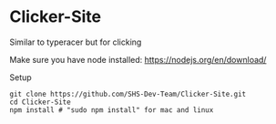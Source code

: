 # Clicker-Site
Similar to typeracer but for clicking

Make sure you have node installed: https://nodejs.org/en/download/

Setup
```
git clone https://github.com/SHS-Dev-Team/Clicker-Site.git
cd Clicker-Site
npm install # "sudo npm install" for mac and linux

```



